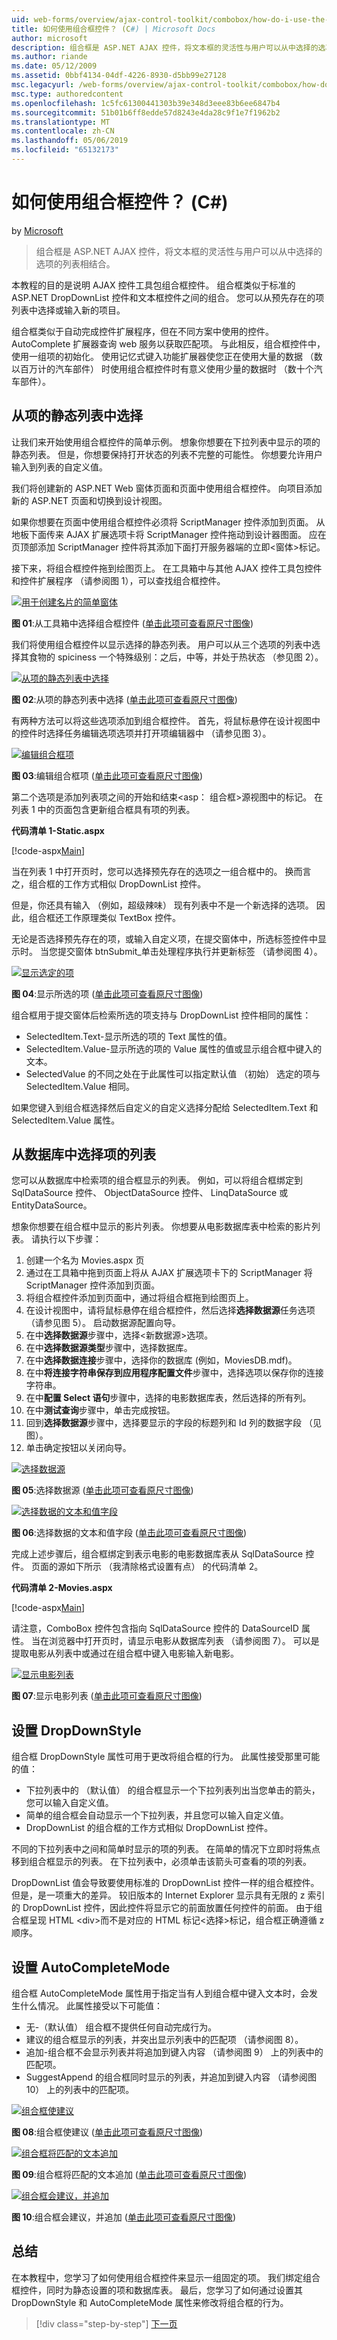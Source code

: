 ```yaml
---
uid: web-forms/overview/ajax-control-toolkit/combobox/how-do-i-use-the-combobox-control-cs
title: 如何使用组合框控件？ (C#) | Microsoft Docs
author: microsoft
description: 组合框是 ASP.NET AJAX 控件，将文本框的灵活性与用户可以从中选择的选项的列表相结合。
ms.author: riande
ms.date: 05/12/2009
ms.assetid: 0bbf4134-04df-4226-8930-d5bb99e27128
msc.legacyurl: /web-forms/overview/ajax-control-toolkit/combobox/how-do-i-use-the-combobox-control-cs
msc.type: authoredcontent
ms.openlocfilehash: 1c5fc61300441303b39e348d3eee83b6ee6847b4
ms.sourcegitcommit: 51b01b6ff8edde57d8243e4da28c9f1e7f1962b2
ms.translationtype: MT
ms.contentlocale: zh-CN
ms.lasthandoff: 05/06/2019
ms.locfileid: "65132173"
---
```

# <a name="how-do-i-use-the-combobox-control-c"></a>如何使用组合框控件？ (C#)

by [Microsoft](https://github.com/microsoft)

> 组合框是 ASP.NET AJAX 控件，将文本框的灵活性与用户可以从中选择的选项的列表相结合。

本教程的目的是说明 AJAX 控件工具包组合框控件。 组合框类似于标准的 ASP.NET DropDownList 控件和文本框控件之间的组合。 您可以从预先存在的项列表中选择或输入新的项目。

组合框类似于自动完成控件扩展程序，但在不同方案中使用的控件。 AutoComplete 扩展器查询 web 服务以获取匹配项。 与此相反，组合框控件中，使用一组项的初始化。 使用记忆式键入功能扩展器使您正在使用大量的数据 （数以百万计的汽车部件） 时使用组合框控件时有意义使用少量的数据时 （数十个汽车部件）。

## <a name="selecting-from-a-static-list-of-items"></a>从项的静态列表中选择

让我们来开始使用组合框控件的简单示例。 想象你想要在下拉列表中显示的项的静态列表。 但是，你想要保持打开状态的列表不完整的可能性。 你想要允许用户输入到列表的自定义值。

我们将创建新的 ASP.NET Web 窗体页面和页面中使用组合框控件。 向项目添加新的 ASP.NET 页面和切换到设计视图。

如果你想要在页面中使用组合框控件必须将 ScriptManager 控件添加到页面。 从地板下面传来 AJAX 扩展选项卡将 ScriptManager 控件拖动到设计器图面。 应在页顶部添加 ScriptManager 控件将其添加下面打开服务器端的立即&lt;窗体&gt;标记。

接下来，将组合框控件拖到绘图页上。 在工具箱中与其他 AJAX 控件工具包控件和控件扩展程序 （请参阅图 1），可以查找组合框控件。

[![用于创建名片的简单窗体](how-do-i-use-the-combobox-control-cs/_static/image1.jpg)](how-do-i-use-the-combobox-control-cs/_static/image1.png)

**图 01**:从工具箱中选择组合框控件 ([单击此项可查看原尺寸图像](how-do-i-use-the-combobox-control-cs/_static/image2.png))

我们将使用组合框控件以显示选择的静态列表。 用户可以从三个选项的列表中选择其食物的 spiciness 一个特殊级别：之后，中等，并处于热状态 （参见图 2）。

[![从项的静态列表中选择](how-do-i-use-the-combobox-control-cs/_static/image2.jpg)](how-do-i-use-the-combobox-control-cs/_static/image3.png)

**图 02**:从项的静态列表中选择 ([单击此项可查看原尺寸图像](how-do-i-use-the-combobox-control-cs/_static/image4.png))

有两种方法可以将这些选项添加到组合框控件。 首先，将鼠标悬停在设计视图中的控件时选择任务编辑选项选项并打开项编辑器中 （请参见图 3）。

[![编辑组合框项](how-do-i-use-the-combobox-control-cs/_static/image3.jpg)](how-do-i-use-the-combobox-control-cs/_static/image5.png)

**图 03**:编辑组合框项 ([单击此项可查看原尺寸图像](how-do-i-use-the-combobox-control-cs/_static/image6.png))

第二个选项是添加列表项之间的开始和结束&lt;asp： 组合框&gt;源视图中的标记。 在列表 1 中的页面包含更新组合框具有项的列表。

**代码清单 1-Static.aspx**

[!code-aspx[Main](how-do-i-use-the-combobox-control-cs/samples/sample1.aspx)]

当在列表 1 中打开页时，您可以选择预先存在的选项之一组合框中的。 换而言之，组合框的工作方式相似 DropDownList 控件。

但是，你还具有输入 （例如，超级辣味） 现有列表中不是一个新选择的选项。 因此，组合框还工作原理类似 TextBox 控件。

无论是否选择预先存在的项，或输入自定义项，在提交窗体中，所选标签控件中显示时。 当您提交窗体 btnSubmit\_单击处理程序执行并更新标签 （请参阅图 4）。

[![显示选定的项](how-do-i-use-the-combobox-control-cs/_static/image4.jpg)](how-do-i-use-the-combobox-control-cs/_static/image7.png)

**图 04**:显示所选的项 ([单击此项可查看原尺寸图像](how-do-i-use-the-combobox-control-cs/_static/image8.png))

组合框用于提交窗体后检索所选的项支持与 DropDownList 控件相同的属性：

- SelectedItem.Text-显示所选的项的 Text 属性的值。
- SelectedItem.Value-显示所选的项的 Value 属性的值或显示组合框中键入的文本。
- SelectedValue 的不同之处在于此属性可以指定默认值 （初始） 选定的项与 SelectedItem.Value 相同。

如果您键入到组合框选择然后自定义的自定义选择分配给 SelectedItem.Text 和 SelectedItem.Value 属性。

## <a name="selecting-the-list-of-items-from-the-database"></a>从数据库中选择项的列表

您可以从数据库中检索项的组合框显示的列表。 例如，可以将组合框绑定到 SqlDataSource 控件、 ObjectDataSource 控件、 LinqDataSource 或 EntityDataSource。

想象你想要在组合框中显示的影片列表。 你想要从电影数据库表中检索的影片列表。 请执行以下步骤：

1. 创建一个名为 Movies.aspx 页
2. 通过在工具箱中拖到页面上将从 AJAX 扩展选项卡下的 ScriptManager 将 ScriptManager 控件添加到页面。
3. 将组合框控件添加到页面中，通过将组合框拖到绘图页上。
4. 在设计视图中，请将鼠标悬停在组合框控件，然后选择**选择数据源**任务选项 （请参见图 5）。 启动数据源配置向导。
5. 在中**选择数据源**步骤中，选择&lt;新数据源&gt;选项。
6. 在中**选择数据源类型**步骤中，选择数据库。
7. 在中**选择数据连接**步骤中，选择你的数据库 (例如，MoviesDB.mdf)。
8. 在中**将连接字符串保存到应用程序配置文件**步骤中，选择选项以保存你的连接字符串。
9. 在中**配置 Select 语句**步骤中，选择的电影数据库表，然后选择的所有列。
10. 在中**测试查询**步骤中，单击完成按钮。
11. 回到**选择数据源**步骤中，选择要显示的字段的标题列和 Id 列的数据字段 （见图）。
12. 单击确定按钮以关闭向导。

[![选择数据源](how-do-i-use-the-combobox-control-cs/_static/image5.jpg)](how-do-i-use-the-combobox-control-cs/_static/image9.png)

**图 05**:选择数据源 ([单击此项可查看原尺寸图像](how-do-i-use-the-combobox-control-cs/_static/image10.png))

[![选择数据的文本和值字段](how-do-i-use-the-combobox-control-cs/_static/image6.jpg)](how-do-i-use-the-combobox-control-cs/_static/image11.png)

**图 06**:选择数据的文本和值字段 ([单击此项可查看原尺寸图像](how-do-i-use-the-combobox-control-cs/_static/image12.png))

完成上述步骤后，组合框绑定到表示电影的电影数据库表从 SqlDataSource 控件。 页面的源如下所示 （我清除格式设置有点） 的代码清单 2。

**代码清单 2-Movies.aspx**

[!code-aspx[Main](how-do-i-use-the-combobox-control-cs/samples/sample2.aspx)]

请注意，ComboBox 控件包含指向 SqlDataSource 控件的 DataSourceID 属性。 当在浏览器中打开页时，请显示电影从数据库列表 （请参阅图 7）。 可以是提取电影从列表中或通过在组合框中键入电影输入新电影。

[![显示电影列表](how-do-i-use-the-combobox-control-cs/_static/image7.jpg)](how-do-i-use-the-combobox-control-cs/_static/image13.png)

**图 07**:显示电影列表 ([单击此项可查看原尺寸图像](how-do-i-use-the-combobox-control-cs/_static/image14.png))

## <a name="setting-the-dropdownstyle"></a>设置 DropDownStyle

组合框 DropDownStyle 属性可用于更改将组合框的行为。 此属性接受那里可能的值：

- 下拉列表中的 （默认值） 的组合框显示一个下拉列表列出当您单击的箭头，您可以输入自定义值。
- 简单的组合框会自动显示一个下拉列表，并且您可以输入自定义值。
- DropDownList 的组合框的工作方式相似 DropDownList 控件。

不同的下拉列表中之间和简单时显示的项的列表。 在简单的情况下立即时将焦点移到组合框显示的列表。 在下拉列表中，必须单击该箭头可查看的项的列表。

DropDownList 值会导致要使用标准的 DropDownList 控件一样的组合框控件。 但是，是一项重大的差异。 较旧版本的 Internet Explorer 显示具有无限的 z 索引的 DropDownList 控件，因此控件将显示它的前面放置任何控件的前面。 由于组合框呈现 HTML &lt;div&gt;而不是对应的 HTML 标记&lt;选择&gt;标记，组合框正确遵循 z 顺序。

## <a name="setting-the-autocompletemode"></a>设置 AutoCompleteMode

组合框 AutoCompleteMode 属性用于指定当有人到组合框中键入文本时，会发生什么情况。 此属性接受以下可能值：

- 无-（默认值） 组合框不提供任何自动完成行为。
- 建议的组合框显示的列表，并突出显示列表中的匹配项 （请参阅图 8）。
- 追加-组合框不会显示列表并将追加到键入内容 （请参阅图 9） 上的列表中的匹配项。
- SuggestAppend 的组合框同时显示的列表，并追加到键入内容 （请参阅图 10） 上的列表中的匹配项。

[![组合框使建议](how-do-i-use-the-combobox-control-cs/_static/image8.jpg)](how-do-i-use-the-combobox-control-cs/_static/image15.png)

**图 08**:组合框使建议 ([单击此项可查看原尺寸图像](how-do-i-use-the-combobox-control-cs/_static/image16.png))

[![组合框将匹配的文本追加](how-do-i-use-the-combobox-control-cs/_static/image9.jpg)](how-do-i-use-the-combobox-control-cs/_static/image17.png)

**图 09**:组合框将匹配的文本追加 ([单击此项可查看原尺寸图像](how-do-i-use-the-combobox-control-cs/_static/image18.png))

[![组合框会建议，并追加](how-do-i-use-the-combobox-control-cs/_static/image10.jpg)](how-do-i-use-the-combobox-control-cs/_static/image19.png)

**图 10**:组合框会建议，并追加 ([单击此项可查看原尺寸图像](how-do-i-use-the-combobox-control-cs/_static/image20.png))

## <a name="summary"></a>总结

在本教程中，您学习了如何使用组合框控件来显示一组固定的项。 我们绑定组合框控件，同时为静态设置的项和数据库表。 最后，您学习了如何通过设置其 DropDownStyle 和 AutoCompleteMode 属性来修改将组合框的行为。

> [!div class="step-by-step"]
> [下一页](how-do-i-use-the-combobox-control-vb.md)
